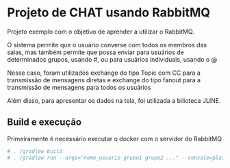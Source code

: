 # Projeto de CHAT usando RabbitMQ

Projeto exemplo com o objetivo de aprender a utilizar o RabbitMQ.

O sistema permite que o usuário converse com todos os membros das salas, mas também permite que possa enviar para usuários de determinados grupos, usando #, ou para usuários individuais, usando o @

Nesse caso, foram utilizados exchange do tipo Topic com CC para a transmissão de mensagens diretas e exchange do tipo fanout para a transmissão de mensagens para todos os usuários

Além disso, para apresentar os dados na tela, foi utilizada a bilioteca JLINE. 

## Build e execução

Primeiramente é necessário executar o docker com o servidor do RabbitMQ

```sh
# . /gradlew build 
# . /gradlew run --args="nome_usuario grupo1 grupo2 ..." --console=plain
```
